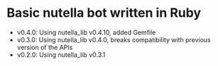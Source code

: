 # Basic nutella bot written in Ruby

- v0.4.0: Using nutella_lib v0.4.10, added Gemfile
- v0.3.0: Using nutella_lib v0.4.0, breaks compatibility with previous version of the APIs
- v0.2.0: Using nutella_lib v0.3.1
